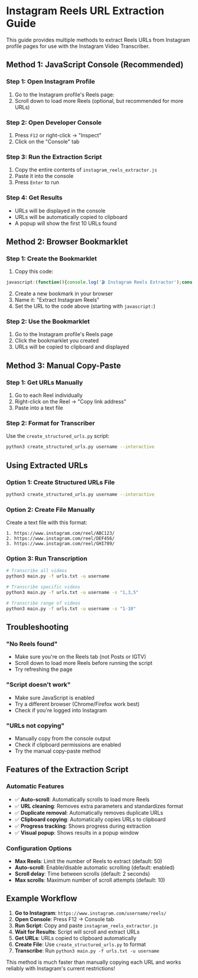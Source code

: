 # Instagram Reels URL Extraction Guide

This guide provides multiple methods to extract Reels URLs from Instagram profile pages for use with the Instagram Video Transcriber.

## Method 1: JavaScript Console (Recommended)

### Step 1: Open Instagram Profile
1. Go to the Instagram profile's Reels page: 
2. Scroll down to load more Reels (optional, but recommended for more URLs)

### Step 2: Open Developer Console
1. Press `F12` or right-click → "Inspect"
2. Click on the "Console" tab

### Step 3: Run the Extraction Script
1. Copy the entire contents of `instagram_reels_extractor.js`
2. Paste it into the console
3. Press `Enter` to run

### Step 4: Get Results
- URLs will be displayed in the console
- URLs will be automatically copied to clipboard
- A popup will show the first 10 URLs found

## Method 2: Browser Bookmarklet

### Step 1: Create the Bookmarklet
1. Copy this code:
```javascript
javascript:(function(){console.log('🎬 Instagram Reels Extractor');const foundUrls=new Set();function extractReels(){const reels=[];document.querySelectorAll('a[href*="/reel/"]').forEach(link=>{const href=link.href;if(href&&href.includes('/reel/')&&!foundUrls.has(href)){foundUrls.add(href);reels.push(href);}});document.querySelectorAll('script').forEach(script=>{if(script.textContent){const patterns=[/https:\/\/www\.instagram\.com\/reel\/[A-Za-z0-9_-]+\/?/g,/\/reel\/[A-Za-z0-9_-]+\/?/g];patterns.forEach(pattern=>{const matches=script.textContent.match(pattern);if(matches){matches.forEach(match=>{let url=match;if(url.startsWith('/')){url='https://www.instagram.com'+url;}else if(!url.startsWith('http')){url='https://www.instagram.com/reel/'+url;}if(url.includes('/reel/')&&!foundUrls.has(url)){foundUrls.add(url);reels.push(url);}});}});}});return reels;}function cleanUrls(urls){return urls.map(url=>{let clean=url.split('?')[0];if(!clean.endsWith('/')){clean+='/';}return clean;}).sort();}async function scrollAndExtract(){let scrollCount=0;const maxScrolls=5;while(scrollCount<maxScrolls&&foundUrls.size<50){scrollCount++;window.scrollTo(0,document.body.scrollHeight);await new Promise(r=>setTimeout(r,2000));const newReels=extractReels();if(foundUrls.size===0)break;}return cleanUrls(Array.from(foundUrls));}scrollAndExtract().then(urls=>{console.log(`✅ Found ${urls.length} Reels:`);urls.forEach((url,i)=>console.log(`${i+1}. ${url}`));if(navigator.clipboard){navigator.clipboard.writeText(urls.join('\n')).then(()=>{alert(`📋 Copied ${urls.length} Reels URLs to clipboard!`);}).catch(()=>{console.log('❌ Could not copy to clipboard');});}else{console.log('❌ Clipboard not available');}});})();
```

2. Create a new bookmark in your browser
3. Name it: "Extract Instagram Reels"
4. Set the URL to the code above (starting with `javascript:`)

### Step 2: Use the Bookmarklet
1. Go to the Instagram profile's Reels page
2. Click the bookmarklet you created
3. URLs will be copied to clipboard and displayed

## Method 3: Manual Copy-Paste

### Step 1: Get URLs Manually
1. Go to each Reel individually
2. Right-click on the Reel → "Copy link address"
3. Paste into a text file

### Step 2: Format for Transcriber
Use the `create_structured_urls.py` script:
```bash
python3 create_structured_urls.py username --interactive
```

## Using Extracted URLs

### Option 1: Create Structured URLs File
```bash
python3 create_structured_urls.py username --interactive
```

### Option 2: Create File Manually
Create a text file with this format:
```
1. https://www.instagram.com/reel/ABC123/
2. https://www.instagram.com/reel/DEF456/
3. https://www.instagram.com/reel/GHI789/
```

### Option 3: Run Transcription
```bash
# Transcribe all videos
python3 main.py -f urls.txt -u username

# Transcribe specific videos
python3 main.py -f urls.txt -u username -s "1,3,5"

# Transcribe range of videos
python3 main.py -f urls.txt -u username -s "1-10"
```

## Troubleshooting

### "No Reels found"
- Make sure you're on the Reels tab (not Posts or IGTV)
- Scroll down to load more Reels before running the script
- Try refreshing the page

### "Script doesn't work"
- Make sure JavaScript is enabled
- Try a different browser (Chrome/Firefox work best)
- Check if you're logged into Instagram

### "URLs not copying"
- Manually copy from the console output
- Check if clipboard permissions are enabled
- Try the manual copy-paste method

## Features of the Extraction Script

### Automatic Features
- ✅ **Auto-scroll**: Automatically scrolls to load more Reels
- ✅ **URL cleaning**: Removes extra parameters and standardizes format
- ✅ **Duplicate removal**: Automatically removes duplicate URLs
- ✅ **Clipboard copying**: Automatically copies URLs to clipboard
- ✅ **Progress tracking**: Shows progress during extraction
- ✅ **Visual popup**: Shows results in a popup window

### Configuration Options
- **Max Reels**: Limit the number of Reels to extract (default: 50)
- **Auto-scroll**: Enable/disable automatic scrolling (default: enabled)
- **Scroll delay**: Time between scrolls (default: 2 seconds)
- **Max scrolls**: Maximum number of scroll attempts (default: 10)

## Example Workflow

1. **Go to Instagram**: `https://www.instagram.com/username/reels/`
2. **Open Console**: Press F12 → Console tab
3. **Run Script**: Copy and paste `instagram_reels_extractor.js`
4. **Wait for Results**: Script will scroll and extract URLs
5. **Get URLs**: URLs copied to clipboard automatically
6. **Create File**: Use `create_structured_urls.py` to format
7. **Transcribe**: Run `python3 main.py -f urls.txt -u username`

This method is much faster than manually copying each URL and works reliably with Instagram's current restrictions!
